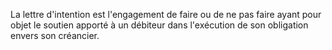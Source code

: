   
 La lettre d'intention est l'engagement de faire ou de ne pas faire ayant pour objet le soutien apporté à un débiteur dans l'exécution de son obligation envers son créancier.  

  
